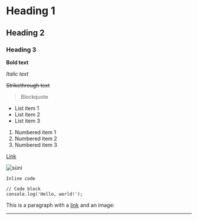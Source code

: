 # Heading 1

## Heading 2 

### Heading 3

**Bold text**

*Italic text*

~~Strikethrough text~~

> Blockquote

- List item 1
- List item 2
- List item 3

1. Numbered item 1
2. Numbered item 2
3. Numbered item 3

[Link](https://www.example.com)

![süni](/static/hedgehog.jpg)

`Inline code`

```
// Code block
console.log('Hello, world!');
``` 

This is a paragraph with a [link](https://www.example.com) and an image:

---

